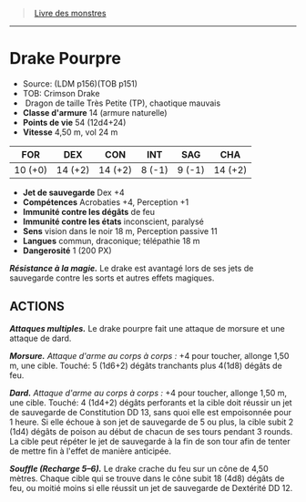 ﻿> [Livre des monstres](tome_of_beasts_old.md)

---

# Drake Pourpre

- Source: (LDM p156)(TOB p151)
- TOB: Crimson Drake
-  Dragon de taille Très Petite (TP), chaotique mauvais
- **Classe d'armure** 14 (armure naturelle)
- **Points de vie** 54 (12d4+24)
- **Vitesse** 4,50 m, vol 24 m

|FOR|DEX|CON|INT|SAG|CHA|
|---|---|---|---|---|---|
|10 (+0)|14 (+2)|14 (+2)|8 (-1)|9 (-1)|14 (+2)|

- **Jet de sauvegarde** Dex +4
- **Compétences** Acrobaties +4, Perception +1
- **Immunité contre les dégâts** de feu
- **Immunité contre les états** inconscient, paralysé
- **Sens** vision dans le noir 18 m, Perception passive 11
- **Langues** commun, draconique; télépathie 18 m
- **Dangerosité** 1 (200 PX)

**_Résistance à la magie._** Le drake est avantagé lors de ses jets de sauvegarde contre les sorts et autres effets magiques.

## ACTIONS

**_Attaques multiples._** Le drake pourpre fait une attaque de morsure et une attaque de dard.

**_Morsure._** _Attaque d'arme au corps à corps :_ +4 pour toucher, allonge 1,50 m, une cible. Touché: 5 (1d6+2) dégâts tranchants plus 4(1d8) dégâts de feu.

**_Dard._** _Attaque d'arme au corps à corps :_ +4 pour toucher, allonge 1,50 m, une cible. Touché: 4 (1d4+2) dégâts perforants et la cible doit réussir un jet de sauvegarde de Constitution DD 13, sans quoi elle est empoisonnée pour 1 heure. Si elle échoue à son jet de sauvegarde de 5 ou plus, la cible subit 2 (1d4) dégâts de poison au début de chacun de ses tours pendant 3 rounds. La cible peut répéter le jet de sauvegarde à la fin de son tour afin de tenter de mettre fin à l'effet de manière anticipée.

**_Souffle (Recharge 5–6)._** Le drake crache du feu sur un cône de 4,50 mètres. Chaque cible qui se trouve dans le cône subit 18 (4d8) dégâts de feu, ou moitié moins si elle réussit un jet de sauvegarde de Dextérité DD 12.

